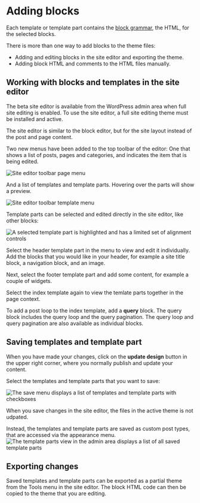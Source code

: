 # Adding blocks

Each template or template part contains the [block grammar](https://developer.wordpress.org/block-editor/principles/key-concepts/#blocks), the HTML, for the selected blocks.

There is more than one way to add blocks to the theme files:

- Adding and editing blocks in the site editor and exporting the theme.
- Adding block HTML and comments to the HTML files manually.


## Working with blocks and templates in the site editor

The beta site editor is available from the WordPress admin area when full site editing is enabled.
To use the site editor, a full site editing theme must be installed and active.

The site editor is similar to the block editor, but for the site layout instead of the post and page content.

Two new menus have been added to the top toolbar of the editor:
One that shows a list of posts, pages and categories, and indicates the item that is being edited.

![Site editor toolbar page menu](https://github.com/carolinan/gutenberg/raw/add/docs-block-based-themes/docs/designers-developers/developers/tutorials/block-based-themes/block-based-themes-page-menu.png)

And a list of templates and template parts. Hovering over the parts will show a preview.

![Site editor toolbar template menu](https://github.com/carolinan/gutenberg/raw/add/docs-block-based-themes/docs/designers-developers/developers/tutorials/block-based-themes/block-based-themes-template-menu.png)

Template parts can be selected and edited directly in the site editor, like other blocks:

![A selected template part is highlighted and has a limited set of alignment controls](https://github.com/carolinan/gutenberg/raw/add/docs-block-based-themes/docs/designers-developers/developers/tutorials/block-based-themes/block-based-themes-editor-template-part.png)


Select the header template part in the menu to view and edit it individually.
Add the blocks that you would like in your header, for example a site title block, a navigation block, and an image.

Next, select the footer template part and add some content, for example a couple of widgets.

Select the index template again to view the temlate parts together in the page context.

To add a post loop to the index template, add a **query** block.
The query block includes the query loop and the query pagination.
The query loop and query pagination are also available as individual blocks.


## Saving templates and template part

When you have made your changes, click on the **update design** button in the upper right corner,
where you normally publish and update your content.

Select the templates and template parts that you want to save:

![The save menu displays a list of templates and template parts with checkboxes](https://github.com/carolinan/gutenberg/raw/add/docs-block-based-themes/docs/designers-developers/developers/tutorials/block-based-themes/block-based-themes-save.png)


When you save changes in the site editor, the files in the active theme is not udpated.

Instead, the templates and template parts are saved as custom post types, that are accessed via the appearance menu.
![The template parts view in the admin area displays a list of all saved template parts](https://github.com/carolinan/gutenberg/raw/add/docs-block-based-themes/docs/designers-developers/developers/tutorials/block-based-themes/block-based-themes-appearance-template-parts.png)


## Exporting changes

Saved templates and template parts can be exported as a partial theme from the Tools menu in the site editor.
The block HTML code can then be copied to the theme that you are editing.

